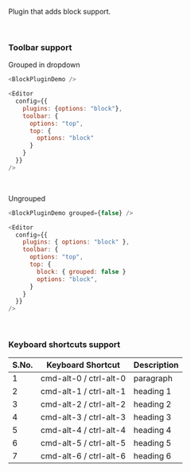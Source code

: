 Plugin that adds block support.

<br />

### Toolbar support

Grouped in dropdown

```js
<BlockPluginDemo />
```

```js static
<Editor
  config={{
    plugins: {options: "block"},
    toolbar: {
      options: "top",
      top: {
        options: "block"
      }
    }
  }}
/>
```

<br />

Ungrouped

```js
<BlockPluginDemo grouped={false} />
```

```js static
<Editor
  config={{
    plugins: { options: "block" },
    toolbar: {
      options: "top",
      top: {
        block: { grouped: false }
        options: "block",
      }
    }
  }}
/>
```

<br />

### Keyboard shortcuts support

| S.No. | Keyboard Shortcut      | Description |
| ----- | ---------------------- | ----------- |
| 1     | cmd-alt-0 / ctrl-alt-0 | paragraph   |
| 2     | cmd-alt-1 / ctrl-alt-1 | heading 1   |
| 3     | cmd-alt-2 / ctrl-alt-2 | heading 2   |
| 4     | cmd-alt-3 / ctrl-alt-3 | heading 3   |
| 5     | cmd-alt-4 / ctrl-alt-4 | heading 4   |
| 6     | cmd-alt-5 / ctrl-alt-5 | heading 5   |
| 7     | cmd-alt-6 / ctrl-alt-6 | heading 6   |

